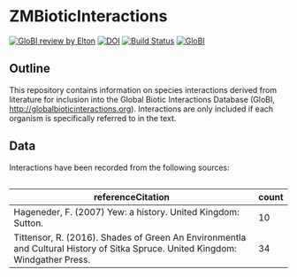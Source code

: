 
<!-- README.md is generated from README.Rmd. Please edit that file -->

# ZMBioticInteractions

<!-- badges: start -->

[![GloBI review by
Elton](https://github.com/ZekeMarshall/ZMBioticInteractions/actions/workflows/review.yml/badge.svg)](https://github.com/ZekeMarshall/ZMBioticInteractions/actions)
[![DOI](https://zenodo.org/badge/417590334.svg)](https://zenodo.org/badge/latestdoi/417590334)
[![Build
Status](https://app.travis-ci.com/ZekeMarshall/ZMBioticInteractions.svg?branch=main)](https://app.travis-ci.com/ZekeMarshall/ZMBioticInteractions)
[![GloBI](https://api.globalbioticinteractions.org/interaction.svg?accordingTo=globi:ZekeMarshall/ZMBioticInteractions)](https://globalbioticinteractions.org/?accordingTo=globi:ZekeMarshall/ZMBioticInteractions)

<!-- badges: end -->

## Outline

This repository contains information on species interactions derived
from literature for inclusion into the Global Biotic Interactions
Database (GloBI, <http://globalbioticinteractions.org>). Interactions
are only included if each organism is specifically referred to in the
text.

## Data

Interactions have been recorded from the following sources:

<div id="ozcjkfnwov" style="overflow-x:auto;overflow-y:auto;width:auto;height:auto;">
<style>html {
  font-family: -apple-system, BlinkMacSystemFont, 'Segoe UI', Roboto, Oxygen, Ubuntu, Cantarell, 'Helvetica Neue', 'Fira Sans', 'Droid Sans', Arial, sans-serif;
}

#ozcjkfnwov .gt_table {
  display: table;
  border-collapse: collapse;
  margin-left: auto;
  margin-right: auto;
  color: #333333;
  font-size: 16px;
  font-weight: normal;
  font-style: normal;
  background-color: #FFFFFF;
  width: auto;
  border-top-style: solid;
  border-top-width: 2px;
  border-top-color: #A8A8A8;
  border-right-style: none;
  border-right-width: 2px;
  border-right-color: #D3D3D3;
  border-bottom-style: solid;
  border-bottom-width: 2px;
  border-bottom-color: #A8A8A8;
  border-left-style: none;
  border-left-width: 2px;
  border-left-color: #D3D3D3;
}

#ozcjkfnwov .gt_heading {
  background-color: #FFFFFF;
  text-align: center;
  border-bottom-color: #FFFFFF;
  border-left-style: none;
  border-left-width: 1px;
  border-left-color: #D3D3D3;
  border-right-style: none;
  border-right-width: 1px;
  border-right-color: #D3D3D3;
}

#ozcjkfnwov .gt_title {
  color: #333333;
  font-size: 125%;
  font-weight: initial;
  padding-top: 4px;
  padding-bottom: 4px;
  border-bottom-color: #FFFFFF;
  border-bottom-width: 0;
}

#ozcjkfnwov .gt_subtitle {
  color: #333333;
  font-size: 85%;
  font-weight: initial;
  padding-top: 0;
  padding-bottom: 6px;
  border-top-color: #FFFFFF;
  border-top-width: 0;
}

#ozcjkfnwov .gt_bottom_border {
  border-bottom-style: solid;
  border-bottom-width: 2px;
  border-bottom-color: #D3D3D3;
}

#ozcjkfnwov .gt_col_headings {
  border-top-style: solid;
  border-top-width: 2px;
  border-top-color: #D3D3D3;
  border-bottom-style: solid;
  border-bottom-width: 2px;
  border-bottom-color: #D3D3D3;
  border-left-style: none;
  border-left-width: 1px;
  border-left-color: #D3D3D3;
  border-right-style: none;
  border-right-width: 1px;
  border-right-color: #D3D3D3;
}

#ozcjkfnwov .gt_col_heading {
  color: #333333;
  background-color: #FFFFFF;
  font-size: 100%;
  font-weight: normal;
  text-transform: inherit;
  border-left-style: none;
  border-left-width: 1px;
  border-left-color: #D3D3D3;
  border-right-style: none;
  border-right-width: 1px;
  border-right-color: #D3D3D3;
  vertical-align: bottom;
  padding-top: 5px;
  padding-bottom: 6px;
  padding-left: 5px;
  padding-right: 5px;
  overflow-x: hidden;
}

#ozcjkfnwov .gt_column_spanner_outer {
  color: #333333;
  background-color: #FFFFFF;
  font-size: 100%;
  font-weight: normal;
  text-transform: inherit;
  padding-top: 0;
  padding-bottom: 0;
  padding-left: 4px;
  padding-right: 4px;
}

#ozcjkfnwov .gt_column_spanner_outer:first-child {
  padding-left: 0;
}

#ozcjkfnwov .gt_column_spanner_outer:last-child {
  padding-right: 0;
}

#ozcjkfnwov .gt_column_spanner {
  border-bottom-style: solid;
  border-bottom-width: 2px;
  border-bottom-color: #D3D3D3;
  vertical-align: bottom;
  padding-top: 5px;
  padding-bottom: 5px;
  overflow-x: hidden;
  display: inline-block;
  width: 100%;
}

#ozcjkfnwov .gt_group_heading {
  padding: 8px;
  color: #333333;
  background-color: #FFFFFF;
  font-size: 100%;
  font-weight: initial;
  text-transform: inherit;
  border-top-style: solid;
  border-top-width: 2px;
  border-top-color: #D3D3D3;
  border-bottom-style: solid;
  border-bottom-width: 2px;
  border-bottom-color: #D3D3D3;
  border-left-style: none;
  border-left-width: 1px;
  border-left-color: #D3D3D3;
  border-right-style: none;
  border-right-width: 1px;
  border-right-color: #D3D3D3;
  vertical-align: middle;
}

#ozcjkfnwov .gt_empty_group_heading {
  padding: 0.5px;
  color: #333333;
  background-color: #FFFFFF;
  font-size: 100%;
  font-weight: initial;
  border-top-style: solid;
  border-top-width: 2px;
  border-top-color: #D3D3D3;
  border-bottom-style: solid;
  border-bottom-width: 2px;
  border-bottom-color: #D3D3D3;
  vertical-align: middle;
}

#ozcjkfnwov .gt_from_md > :first-child {
  margin-top: 0;
}

#ozcjkfnwov .gt_from_md > :last-child {
  margin-bottom: 0;
}

#ozcjkfnwov .gt_row {
  padding-top: 8px;
  padding-bottom: 8px;
  padding-left: 5px;
  padding-right: 5px;
  margin: 10px;
  border-top-style: solid;
  border-top-width: 1px;
  border-top-color: #D3D3D3;
  border-left-style: none;
  border-left-width: 1px;
  border-left-color: #D3D3D3;
  border-right-style: none;
  border-right-width: 1px;
  border-right-color: #D3D3D3;
  vertical-align: middle;
  overflow-x: hidden;
}

#ozcjkfnwov .gt_stub {
  color: #333333;
  background-color: #FFFFFF;
  font-size: 100%;
  font-weight: initial;
  text-transform: inherit;
  border-right-style: solid;
  border-right-width: 2px;
  border-right-color: #D3D3D3;
  padding-left: 12px;
}

#ozcjkfnwov .gt_summary_row {
  color: #333333;
  background-color: #FFFFFF;
  text-transform: inherit;
  padding-top: 8px;
  padding-bottom: 8px;
  padding-left: 5px;
  padding-right: 5px;
}

#ozcjkfnwov .gt_first_summary_row {
  padding-top: 8px;
  padding-bottom: 8px;
  padding-left: 5px;
  padding-right: 5px;
  border-top-style: solid;
  border-top-width: 2px;
  border-top-color: #D3D3D3;
}

#ozcjkfnwov .gt_grand_summary_row {
  color: #333333;
  background-color: #FFFFFF;
  text-transform: inherit;
  padding-top: 8px;
  padding-bottom: 8px;
  padding-left: 5px;
  padding-right: 5px;
}

#ozcjkfnwov .gt_first_grand_summary_row {
  padding-top: 8px;
  padding-bottom: 8px;
  padding-left: 5px;
  padding-right: 5px;
  border-top-style: double;
  border-top-width: 6px;
  border-top-color: #D3D3D3;
}

#ozcjkfnwov .gt_striped {
  background-color: rgba(128, 128, 128, 0.05);
}

#ozcjkfnwov .gt_table_body {
  border-top-style: solid;
  border-top-width: 2px;
  border-top-color: #D3D3D3;
  border-bottom-style: solid;
  border-bottom-width: 2px;
  border-bottom-color: #D3D3D3;
}

#ozcjkfnwov .gt_footnotes {
  color: #333333;
  background-color: #FFFFFF;
  border-bottom-style: none;
  border-bottom-width: 2px;
  border-bottom-color: #D3D3D3;
  border-left-style: none;
  border-left-width: 2px;
  border-left-color: #D3D3D3;
  border-right-style: none;
  border-right-width: 2px;
  border-right-color: #D3D3D3;
}

#ozcjkfnwov .gt_footnote {
  margin: 0px;
  font-size: 90%;
  padding: 4px;
}

#ozcjkfnwov .gt_sourcenotes {
  color: #333333;
  background-color: #FFFFFF;
  border-bottom-style: none;
  border-bottom-width: 2px;
  border-bottom-color: #D3D3D3;
  border-left-style: none;
  border-left-width: 2px;
  border-left-color: #D3D3D3;
  border-right-style: none;
  border-right-width: 2px;
  border-right-color: #D3D3D3;
}

#ozcjkfnwov .gt_sourcenote {
  font-size: 90%;
  padding: 4px;
}

#ozcjkfnwov .gt_left {
  text-align: left;
}

#ozcjkfnwov .gt_center {
  text-align: center;
}

#ozcjkfnwov .gt_right {
  text-align: right;
  font-variant-numeric: tabular-nums;
}

#ozcjkfnwov .gt_font_normal {
  font-weight: normal;
}

#ozcjkfnwov .gt_font_bold {
  font-weight: bold;
}

#ozcjkfnwov .gt_font_italic {
  font-style: italic;
}

#ozcjkfnwov .gt_super {
  font-size: 65%;
}

#ozcjkfnwov .gt_footnote_marks {
  font-style: italic;
  font-weight: normal;
  font-size: 65%;
}
</style>
<table class="gt_table">
  
  <thead class="gt_col_headings">
    <tr>
      <th class="gt_col_heading gt_columns_bottom_border gt_left" rowspan="1" colspan="1">referenceCitation</th>
      <th class="gt_col_heading gt_columns_bottom_border gt_right" rowspan="1" colspan="1">count</th>
    </tr>
  </thead>
  <tbody class="gt_table_body">
    <tr><td class="gt_row gt_left">Hageneder, F. (2007) Yew: a history. United Kingdom: Sutton.</td>
<td class="gt_row gt_right">10</td></tr>
    <tr><td class="gt_row gt_left">Tittensor, R. (2016). Shades of Green An Environmentla and Cultural History of Sitka Spruce. United Kingdom: Windgather Press.</td>
<td class="gt_row gt_right">34</td></tr>
  </tbody>
  
  
</table>
</div>
